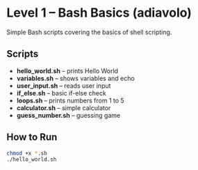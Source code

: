 # Level 1 – Bash Basics (adiavolo)

Simple Bash scripts covering the basics of shell scripting.

## Scripts
- **hello_world.sh** – prints Hello World
- **variables.sh** – shows variables and echo
- **user_input.sh** – reads user input
- **if_else.sh** – basic if-else check
- **loops.sh** – prints numbers from 1 to 5
- **calculator.sh** – simple calculator
- **guess_number.sh** – guessing game

## How to Run
```bash
chmod +x *.sh
./hello_world.sh
